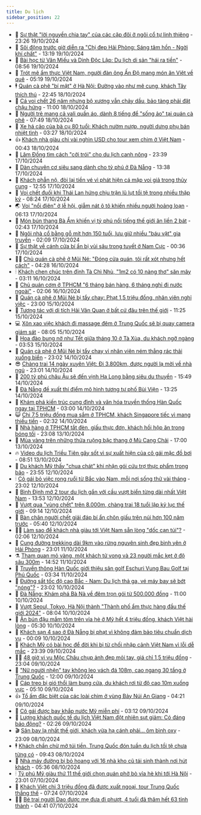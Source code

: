 ```yaml
---
title: Du lịch
sidebar_position: 22
---
```


<!-- dantri-du-lich:START -->
- 🥰 [Sự thật &quot;lời nguyền chia tay&quot; của các cặp đôi ở ngôi cổ tự linh thiêng](https://dantri.com.vn/du-lich/su-that-loi-nguyen-chia-tay-cua-cac-cap-doi-o-ngoi-co-tu-linh-thieng-20241018074644068.htm) - 23:26 19/10/2024
- 🥰 [Sôi động trước giờ diễn ra &quot;Chị đẹp Hải Phòng: Sáng tâm hồn - Ngời khí chất&quot;](https://dantri.com.vn/du-lich/soi-dong-truoc-gio-dien-ra-chi-dep-hai-phong-sang-tam-hon-ngoi-khi-chat-20241019194607532.htm) - 13:19 19/10/2024
- 🐻 [Bài học từ Văn Miếu và Dinh Độc Lập: Du lịch di sản &quot;hái ra tiền&quot;](https://dantri.com.vn/du-lich/bai-hoc-tu-van-mieu-va-dinh-doc-lap-du-lich-di-san-hai-ra-tien-20241019154754805.htm) - 08:56 19/10/2024
- 🤩 [Trót mê ẩm thực Việt Nam, người đàn ông Ấn Độ mang món ăn Việt về quê](https://dantri.com.vn/du-lich/trot-me-am-thuc-viet-nam-nguoi-dan-ong-an-do-mang-mon-an-viet-ve-que-20241019115719174.htm) - 05:19 19/10/2024
- 🕴 [Quán cà phê &quot;bí mật&quot; ở Hà Nội: Đường vào như mê cung, khách Tây thích thú](https://dantri.com.vn/du-lich/quan-ca-phe-bi-mat-o-ha-noi-duong-vao-nhu-me-cung-khach-tay-thich-thu-20241018210634953.htm) - 22:45 18/10/2024
- 🤩 [Cá voi chết 26 năm nhưng bộ xương vẫn chảy dầu, bảo tàng phải đặt chậu hứng](https://dantri.com.vn/du-lich/ca-voi-chet-26-nam-nhung-bo-xuong-van-chay-dau-bao-tang-phai-dat-chau-hung-20241018144948557.htm) - 11:00 18/10/2024
- 🤠 [Người trẻ mang cả vali quần áo, dành 8 tiếng để &quot;sống ảo&quot; tại quán cà phê](https://dantri.com.vn/du-lich/nguoi-tre-mang-ca-vali-quan-ao-danh-8-tieng-de-song-ao-tai-quan-ca-phe-20241018130348944.htm) - 07:49 18/10/2024
- 💪 [Xe há cảo của bà cụ 80 tuổi: Khách nườm nượp, người dưng phụ bán nhiệt tình](https://dantri.com.vn/du-lich/xe-ha-cao-cua-ba-cu-80-tuoi-khach-nuom-nuop-nguoi-dung-phu-ban-nhiet-tinh-20241018083700883.htm) - 03:27 18/10/2024
- 👍 [Khách nhà giàu chi vài nghìn USD cho tour xem chim ở Việt Nam](https://dantri.com.vn/du-lich/khach-nha-giau-chi-vai-nghin-usd-cho-tour-xem-chim-o-viet-nam-20241016212631079.htm) - 00:43 18/10/2024
- 🚦 [Lâm Đồng tìm cách &quot;cởi trói&quot; cho du lịch canh nông](https://dantri.com.vn/du-lich/lam-dong-tim-cach-coi-troi-cho-du-lich-canh-nong-20241017185455637.htm) - 23:39 17/10/2024
- 💪 [Dàn chuyên cơ siêu sang dành cho tỷ phú ở Đà Nẵng](https://dantri.com.vn/du-lich/dan-chuyen-co-sieu-sang-danh-cho-ty-phu-o-da-nang-20241017195700325.htm) - 13:38 17/10/2024
- 💃 [Khách phẫn nộ, đòi lại tiền vé vì phát hiện cá mập voi giả trong thủy cung](https://dantri.com.vn/du-lich/khach-phan-no-doi-lai-tien-ve-vi-phat-hien-ca-map-voi-gia-trong-thuy-cung-20241017190353256.htm) - 12:55 17/10/2024
- 👺 [Voi chết đuối khi Thái Lan hứng chịu trận lũ lụt tồi tệ trong nhiều thập kỷ](https://dantri.com.vn/du-lich/voi-chet-duoi-khi-thai-lan-hung-chiu-tran-lu-lut-toi-te-trong-nhieu-thap-ky-20241017132328142.htm) - 08:24 17/10/2024
- 🌏 [Voi &quot;nổi điên&quot; ở lễ hội, giẫm nát ô tô khiến nhiều người hoảng loạn](https://dantri.com.vn/du-lich/voi-noi-dien-o-le-hoi-giam-nat-o-to-khien-nhieu-nguoi-hoang-loan-20241017072307576.htm) - 06:13 17/10/2024
- 🎡 [Món bún thang Bà Ẩm khiến vị tỷ phú nổi tiếng thế giới ăn liền 2 bát](https://dantri.com.vn/du-lich/mon-bun-thang-ba-am-khien-vi-ty-phu-noi-tieng-the-gioi-an-lien-2-bat-20241016145522147.htm) - 02:43 17/10/2024
- 🧰 [Ngôi nhà cổ bằng gỗ mít hơn 150 tuổi, lưu giữ nhiều &quot;báu vật&quot; gia truyền](https://dantri.com.vn/du-lich/ngoi-nha-co-bang-go-mit-hon-150-tuoi-luu-giu-nhieu-bau-vat-gia-truyen-20241016060233051.htm) - 02:09 17/10/2024
- 💂 [Sự thật về cánh cửa bí ẩn bị vùi sâu trong tuyết ở Nam Cực](https://dantri.com.vn/du-lich/su-that-ve-canh-cua-bi-an-bi-vui-sau-trong-tuyet-o-nam-cuc-20241016234346319.htm) - 00:36 17/10/2024
- 🧑‍🏫 [Chủ quán cà phê ở Mũi Né: &quot;Đóng cửa quán, tôi rất xót nhưng hết cách&quot;](https://dantri.com.vn/du-lich/chu-quan-ca-phe-o-mui-ne-dong-cua-quan-toi-rat-xot-nhung-het-cach-20241016111419524.htm) - 04:28 16/10/2024
- 🕯 [Khách chen chúc trên đỉnh Tà Chì Nhù, &quot;1m2 có 10 nàng thơ&quot; săn mây](https://dantri.com.vn/du-lich/khach-chen-chuc-tren-dinh-ta-chi-nhu-1m2-co-10-nang-tho-san-may-20241016092740030.htm) - 03:11 16/10/2024
- 👀 [Chủ quán cơm ở TPHCM &quot;6 tháng bán hàng, 6 tháng nghỉ đi nước ngoài&quot;](https://dantri.com.vn/du-lich/chu-quan-com-o-tphcm-6-thang-ban-hang-6-thang-nghi-di-nuoc-ngoai-20241015173730760.htm) - 02:06 16/10/2024
- 🎉 [Quán cà phê ở Mũi Né bị tẩy chay: Phạt 1,5 triệu đồng, nhân viên nghỉ việc](https://dantri.com.vn/du-lich/quan-ca-phe-o-mui-ne-bi-tay-chay-phat-15-trieu-dong-nhan-vien-nghi-viec-20241015220124941.htm) - 23:00 15/10/2024
- 🌊 [Tương tác với di tích Hải Vân Quan ở bất cứ đâu trên thế giới](https://dantri.com.vn/du-lich/tuong-tac-voi-di-tich-hai-van-quan-o-bat-cu-dau-tren-the-gioi-20241015174217945.htm) - 11:25 15/10/2024
- 💻 [Xôn xao việc khách đi massage đêm ở Trung Quốc sẽ bị quay camera giám sát](https://dantri.com.vn/du-lich/xon-xao-viec-khach-di-massage-dem-o-trung-quoc-se-bi-quay-camera-giam-sat-20241015114352404.htm) - 08:05 15/10/2024
- 💪 [Hoa đào bung nở như Tết giữa tháng 10 ở Tà Xùa, du khách ngỡ ngàng](https://dantri.com.vn/du-lich/hoa-dao-bung-no-nhu-tet-giua-thang-10-o-ta-xua-du-khach-ngo-ngang-20241014232553607.htm) - 03:53 15/10/2024
- 👺 [Quán cà phê ở Mũi Né bị tẩy chay vì nhân viên ném thẳng rác thải xuống biển](https://dantri.com.vn/du-lich/quan-ca-phe-o-mui-ne-bi-tay-chay-vi-nhan-vien-nem-thang-rac-thai-xuong-bien-20241014222630291.htm) - 23:02 14/10/2024
- 😎 [Chàng trai 14 ngày xuyên Việt: Đi 3.800km, được người lạ mời về nhà ngủ](https://dantri.com.vn/du-lich/chang-trai-14-ngay-xuyen-viet-di-3800km-duoc-nguoi-la-moi-ve-nha-ngu-20241010155500017.htm) - 23:01 14/10/2024
- 🌋 [200 tỷ phú châu Âu sẽ đến vịnh Hạ Long bằng siêu du thuyền](https://dantri.com.vn/du-lich/200-ty-phu-chau-au-se-den-vinh-ha-long-bang-sieu-du-thuyen-20241014224307628.htm) - 15:49 14/10/2024
- 🌝 [Đà Nẵng đề xuất thí điểm mô hình tương tự phố Bùi Viện](https://dantri.com.vn/du-lich/da-nang-de-xuat-thi-diem-mo-hinh-tuong-tu-pho-bui-vien-20241014185211890.htm) - 13:25 14/10/2024
- 🧠 [Khám phá kiến trúc cung đình và văn hóa truyền thống Hàn Quốc ngay tại TPHCM](https://dantri.com.vn/du-lich/kham-pha-kien-truc-cung-dinh-va-van-hoa-truyen-thong-han-quoc-ngay-tai-tphcm-20241014092352794.htm) - 03:00 14/10/2024
- 😺 [Chi 7,5 triệu đồng mua sắm ở TPHCM, khách Singapore tiếc vì mang thiếu tiền](https://dantri.com.vn/du-lich/chi-75-trieu-dong-mua-sam-o-tphcm-khach-singapore-tiec-vi-mang-thieu-tien-20241013180629076.htm) - 02:32 14/10/2024
- 💂 [Nhà hàng ở TPHCM tắt đèn, giấu thực đơn, khách hồi hộp ăn trong bóng tối](https://dantri.com.vn/du-lich/nha-hang-o-tphcm-tat-den-giau-thuc-don-khach-hoi-hop-an-trong-bong-toi-20241010144031563.htm) - 23:08 13/10/2024
- 🌮 [Mùa vàng trên những thửa ruộng bậc thang ở Mù Cang Chải](https://dantri.com.vn/du-lich/mua-vang-tren-nhung-thua-ruong-bac-thang-o-mu-cang-chai-20241013230352319.htm) - 17:00 13/10/2024
- 🔥 [Video du lịch Triều Tiên gây sốt vì sự xuất hiện của cô gái mặc đồ bơi](https://dantri.com.vn/du-lich/video-du-lich-trieu-tien-gay-sot-vi-su-xuat-hien-cua-co-gai-mac-do-boi-20241013153701881.htm) - 08:51 13/10/2024
- 🦏 [Du khách Mỹ thấy &quot;chua chát&quot; khi nhận gói cứu trợ thực phẩm trong bão](https://dantri.com.vn/du-lich/du-khach-my-thay-chua-chat-khi-nhan-goi-cuu-tro-thuc-pham-trong-bao-20241012235001200.htm) - 23:55 12/10/2024
- 🕯 [Cô gái bỏ việc rong ruổi từ Bắc vào Nam, mỗi nơi sống thử vài tháng](https://dantri.com.vn/du-lich/co-gai-bo-viec-rong-ruoi-tu-bac-vao-nam-moi-noi-song-thu-vai-thang-20241011221419765.htm) - 23:02 12/10/2024
- 🐻 [Bình Định mở 2 tour du lịch gắn với cầu vượt biển từng dài nhất Việt Nam](https://dantri.com.vn/du-lich/binh-dinh-mo-2-tour-du-lich-gan-voi-cau-vuot-bien-tung-dai-nhat-viet-nam-20241012164130861.htm) - 13:53 12/10/2024
- 🥸 [Vượt qua &quot;vùng chết&quot; trên 8.000m, chàng trai 18 tuổi lập kỷ lục thế giới](https://dantri.com.vn/du-lich/vuot-qua-vung-chet-tren-8000m-chang-trai-18-tuoi-lap-ky-luc-the-gioi-20241012123355978.htm) - 09:14 12/10/2024
- 💂 [Bàn chân người chết giải đáp bí ẩn chôn giấu trên núi hơn 100 năm trước](https://dantri.com.vn/du-lich/ban-chan-nguoi-chet-giai-dap-bi-an-chon-giau-tren-nui-hon-100-nam-truoc-20241012122941484.htm) - 05:40 12/10/2024
- 🧑‍💻 [Làm sao để khách nhà giàu tới Việt Nam sẵn lòng &quot;dốc cạn túi&quot;?](https://dantri.com.vn/du-lich/lam-sao-de-khach-nha-giau-toi-viet-nam-san-long-doc-can-tui-20241011230420392.htm) - 02:06 12/10/2024
- 💪 [Cung đường trekking dài 9km vào rừng nguyên sinh đẹp bình yên ở Hải Phòng](https://dantri.com.vn/du-lich/cung-duong-trekking-dai-9km-vao-rung-nguyen-sinh-dep-binh-yen-o-hai-phong-20240813124206304.htm) - 23:01 11/10/2024
- ⚗️ [Tham quan mỏ vàng, một khách tử vong và 23 người mắc kẹt ở độ sâu 300m](https://dantri.com.vn/du-lich/tham-quan-mo-vang-mot-khach-tu-vong-va-23-nguoi-mac-ket-o-do-sau-300m-20241011213604928.htm) - 14:52 11/10/2024
- 🌁 [Truyền thông Hàn Quốc giới thiệu sân golf Eschuri Vung Bau Golf tại Phú Quốc](https://dantri.com.vn/du-lich/truyen-thong-han-quoc-gioi-thieu-san-golf-eschuri-vung-bau-golf-tai-phu-quoc-20241011101251027.htm) - 03:34 11/10/2024
- 🧰 [Đường sắt tốc độ cao Bắc - Nam: Du lịch thả ga, vé máy bay sẽ bớt &quot;nóng&quot;?](https://dantri.com.vn/du-lich/duong-sat-toc-do-cao-bac-nam-du-lich-tha-ga-ve-may-bay-se-bot-nong-20241007235919407.htm) - 23:02 10/10/2024
- 🧰 [Đà Nẵng: Khám phá Bà Nà về đêm trọn gói từ 500.000 đồng](https://dantri.com.vn/du-lich/da-nang-kham-pha-ba-na-ve-dem-tron-goi-tu-500000-dong-20241010175351670.htm) - 11:00 10/10/2024
- 🎉 [Vượt Seoul, Tokyo, Hà Nội thành &quot;Thành phố ẩm thực hàng đầu thế giới 2024&quot;](https://dantri.com.vn/du-lich/vuot-seoul-tokyo-ha-noi-thanh-thanh-pho-am-thuc-hang-dau-the-gioi-2024-20241010131745895.htm) - 08:04 10/10/2024
- 🤩 [Ăn bún đậu mắm tôm trên vỉa hè ở Mỹ hết 4 triệu đồng, khách Việt hài lòng](https://dantri.com.vn/du-lich/an-bun-dau-mam-tom-tren-via-he-o-my-het-4-trieu-dong-khach-viet-hai-long-20241010111830285.htm) - 05:30 10/10/2024
- 👺 [Khách sạn 4 sao ở Đà Nẵng bị phạt vì không đảm bảo tiêu chuẩn dịch vụ](https://dantri.com.vn/du-lich/khach-san-4-sao-o-da-nang-bi-phat-vi-khong-dam-bao-tieu-chuan-dich-vu-20241009204650118.htm) - 00:09 10/10/2024
- 🧠 [Khách Mỹ có bài học để đời khi bị từ chối nhập cảnh Việt Nam vì lỗi dễ mắc](https://dantri.com.vn/du-lich/khach-my-co-bai-hoc-de-doi-khi-bi-tu-choi-nhap-canh-viet-nam-vi-loi-de-mac-20241009211133845.htm) - 23:39 09/10/2024
- 👨‍🏫 [48 giờ vi vu Mộc Châu chụp ảnh đẹp mỏi tay, giá chỉ 1,5 triệu đồng](https://dantri.com.vn/du-lich/48-gio-vi-vu-moc-chau-chup-anh-dep-moi-tay-gia-chi-15-trieu-dong-20240901150547018.htm) - 23:04 09/10/2024
- 🦅 [&quot;Nữ người nhện&quot; tay không leo vách đá 108m, cao ngang 30 tầng ở Trung Quốc](https://dantri.com.vn/du-lich/nu-nguoi-nhen-tay-khong-leo-vach-da-108m-cao-ngang-30-tang-o-trung-quoc-20241009165528247.htm) - 12:00 09/10/2024
- 🌊 [Cáp treo bị gió thổi làm bung cửa, du khách rơi từ độ cao 10m xuống vực](https://dantri.com.vn/du-lich/cap-treo-bi-gio-thoi-lam-bung-cua-du-khach-roi-tu-do-cao-10m-xuong-vuc-20241009112633486.htm) - 05:10 09/10/2024
- 👍 [Tổ ấm đặc biệt của các loài chim ở vùng Bảy Núi An Giang](https://dantri.com.vn/du-lich/to-am-dac-biet-cua-cac-loai-chim-o-vung-bay-nui-an-giang-20241008023224587.htm) - 04:21 09/10/2024
- 🫶 [Cô gái được bay khắp nước Mỹ miễn phí](https://dantri.com.vn/du-lich/co-gai-duoc-bay-khap-nuoc-my-mien-phi-20240923162143623.htm) - 03:12 09/10/2024
- 💯 [Lượng khách quốc tế du lịch Việt Nam đột nhiên sụt giảm: Có đáng báo động?](https://dantri.com.vn/du-lich/luong-khach-quoc-te-du-lich-viet-nam-dot-nhien-sut-giam-co-dang-bao-dong-20241008225738253.htm) - 02:26 09/10/2024
- 🎬 [Sân bay lạ nhất thế giới, khách vừa hạ cánh phải... ôm bình oxy](https://dantri.com.vn/du-lich/san-bay-la-nhat-the-gioi-khach-vua-ha-canh-phai-om-binh-oxy-20241008170208465.htm) - 23:09 08/10/2024
- 🕴 [Khách chần chừ mở túi tiền, Trung Quốc đón tuần du lịch tồi tệ chưa từng có](https://dantri.com.vn/du-lich/khach-chan-chu-mo-tui-tien-trung-quoc-don-tuan-du-lich-toi-te-chua-tung-co-20241008163940930.htm) - 09:43 08/10/2024
- 🦅 [Nhà máy đường bị bỏ hoang với 16 nhà kho cũ tái sinh thành nơi hút khách](https://dantri.com.vn/du-lich/nha-may-duong-bi-bo-hoang-voi-16-nha-kho-cu-tai-sinh-thanh-noi-hut-khach-20241008112546002.htm) - 05:36 08/10/2024
- 🕯 [Tỷ phú Mỹ giàu thứ 11 thế giới chọn quán phở bò vỉa hè khi tới Hà Nội](https://dantri.com.vn/du-lich/ty-phu-my-giau-thu-11-the-gioi-chon-quan-pho-bo-via-he-khi-toi-ha-noi-20241006221952576.htm) - 23:01 07/10/2024
- 🥸 [Khách Việt chi 3 triệu đồng đã được xuất ngoại, tour Trung Quốc thắng thế](https://dantri.com.vn/du-lich/khach-viet-chi-3-trieu-dong-da-duoc-xuat-ngoai-tour-trung-quoc-thang-the-20241007115507070.htm) - 07:24 07/10/2024
- 👨‍🏫 [Bé trai người Dao được mẹ đưa đi phượt, 4 tuổi đã thăm hết 63 tỉnh thành](https://dantri.com.vn/du-lich/be-trai-nguoi-dao-duoc-me-dua-di-phuot-4-tuoi-da-tham-het-63-tinh-thanh-20241006190539836.htm) - 04:41 07/10/2024<!-- dantri-du-lich:END -->
